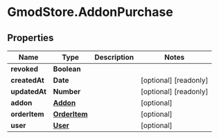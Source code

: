 # GmodStore.AddonPurchase

## Properties

Name | Type | Description | Notes
------------ | ------------- | ------------- | -------------
**revoked** | **Boolean** |  | 
**createdAt** | **Date** |  | [optional] [readonly] 
**updatedAt** | **Number** |  | [optional] [readonly] 
**addon** | [**Addon**](Addon.md) |  | [optional] 
**orderItem** | [**OrderItem**](OrderItem.md) |  | [optional] 
**user** | [**User**](User.md) |  | [optional] 


